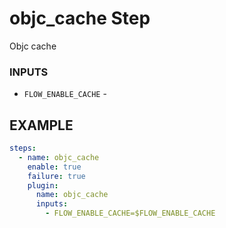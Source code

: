 
# objc_cache Step
Objc cache

### INPUTS
* `FLOW_ENABLE_CACHE` - 

## EXAMPLE 

```yml
steps:
  - name: objc_cache
    enable: true
    failure: true
    plugin:
      name: objc_cache
      inputs:
        - FLOW_ENABLE_CACHE=$FLOW_ENABLE_CACHE
```
